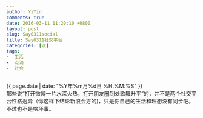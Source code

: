 ```yaml
---
author: YiYin
comments: true
date: 2016-03-11 11:20:10 +0800
layout: post
slug: Say0311social
title: Say0311社交平台
categories: [说]
tags:
-  生活
-  点滴
-  社会
---
```

<div class="saying">
<div class="timestamp">{{ page.date | date: "%Y年%m月%d日 %H:%M:%S" }}</div>
那些说“打开微博一片水深火热，打开朋友圈到处歌舞升平”的，并不是两个社交平台性格迥异（你这样下结论新浪会方的)，只是你自己的生活和理想没有同步吧。
<br/>
不过也不是啥坏事。
</div>

